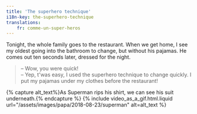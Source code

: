 ```yaml
---
title: 'The superhero technique'
i18n-key: the-superhero-technique
translations:
    fr: comme-un-super-heros
---
```


Tonight, the whole family goes to the restaurant. When we get home, I see my
oldest going into the bathroom to change, but without his pajamas. He comes out
ten seconds later, dressed for the night.

<!-- more -->

> – Wow, you were quick!  
> – Yep, t'was easy, I used the superhero technique to change quickly. I put my
> pajamas under my clothes before the restaurant!

{% capture alt_text%}As Superman rips his shirt, we can see his suit
underneath.{% endcapture %} {% include video_as_a_gif.html.liquid
url="/assets/images/papa/2018-08-23/superman"
alt=alt_text
%}

